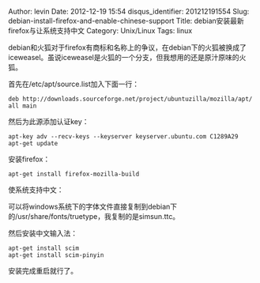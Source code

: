 Author: levin
Date: 2012-12-19 15:54
disqus_identifier: 201212191554
Slug: debian-install-firefox-and-enable-chinese-support
Title: debian安装最新firefox与让系统支持中文
Category: Unix/Linux
Tags: linux

debian和火狐对于firefox有商标和名称上的争议，在debian下的火狐被换成了iceweasel。虽说iceweasel是火狐的一个分支，但我想用的还是原汁原味的火狐。<!-- more -->

首先在/etc/apt/source.list加入下面一行：

    deb http://downloads.sourceforge.net/project/ubuntuzilla/mozilla/apt/ all main

然后为此源添加认证key：

    apt-key adv --recv-keys --keyserver keyserver.ubuntu.com C1289A29
    apt-get update

安装firefox：

    apt-get install firefox-mozilla-build

使系统支持中文：

可以将windows系统下的字体文件直接复制到debian下的/usr/share/fonts/truetype，我复制的是simsun.ttc。

然后安装中文输入法：

    apt-get install scim
    apt-get install scim-pinyin

安装完成重启就行了。
